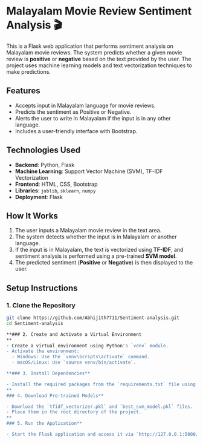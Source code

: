# Malayalam Movie Review Sentiment Analysis 🎬

This is a Flask web application that performs sentiment analysis on Malayalam movie reviews. The system predicts whether a given movie review is **positive** or **negative** based on the text provided by the user. The project uses machine learning models and text vectorization techniques to make predictions.

## Features
- Accepts input in Malayalam language for movie reviews.
- Predicts the sentiment as Positive or Negative.
- Alerts the user to write in Malayalam if the input is in any other language.
- Includes a user-friendly interface with Bootstrap.
## Technologies Used
- **Backend**: Python, Flask
- **Machine Learning**: Support Vector Machine (SVM), TF-IDF Vectorization
- **Frontend**: HTML, CSS, Bootstrap
- **Libraries**: `joblib`, `sklearn`, `numpy`
- **Deployment**: Flask

## How It Works
1. The user inputs a Malayalam movie review in the text area.
2. The system detects whether the input is in Malayalam or another language.
3. If the input is in Malayalam, the text is vectorized using **TF-IDF**, and sentiment analysis is performed using a pre-trained **SVM model**.
4. The predicted sentiment (**Positive** or **Negative**) is then displayed to the user.

## Setup Instructions

### 1. Clone the Repository
```bash
git clone https://github.com/Abhijith7711/Sentiment-analysis.git
cd Sentiment-analysis

**### 2. Create and Activate a Virtual Environment
**
- Create a virtual environment using Python's `venv` module.
- Activate the environment:
  - Windows: Use the `venv\Scripts\activate` command.
  - macOS/Linux: Use `source venv/bin/activate`.

**### 3. Install Dependencies**

- Install the required packages from the `requirements.txt` file using `pip`.
**
### 4. Download Pre-trained Models**

- Download the `tfidf_vectorizer.pkl` and `best_svm_model.pkl` files.
- Place them in the root directory of the project.
**
### 5. Run the Application**

- Start the Flask application and access it via `http://127.0.0.1:5000/` in your browser.
